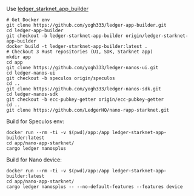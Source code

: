 Use [ledger_starknet_app_builder](https://github.com/yogh333/ledger-app-builder/tree/ledger-starknet-app-builder)

```
# Get Docker env
git clone https://github.com/yogh333/ledger-app-builder.git
cd ledger-app-builder
git checkout -b ledger-starknet-app-builder origin/ledger-starknet-app-builder
docker build -t ledger-starknet-app-builder:latest .
# Checkout 3 Rust repositories (UI, SDK, Starknet app)
mkdir app
cd app
git clone https://github.com/yogh333/ledger-nanos-ui.git
cd ledger-nanos-ui
git checkout -b speculos origin/speculos
cd ..
git clone https://github.com/yogh333/ledger-nanos-sdk.git
cd ledger-nanos-sdk
git checkout -b ecc-pubkey-getter origin/ecc-pubkey-getter
cd ..
git clone https://github.com/LedgerHQ/nano-rapp-starknet.git
```

Build for Speculos env:
```
docker run --rm -ti -v $(pwd)/app:/app ledger-starknet-app-builder:latest
cd app/nano-app-starknet/
cargo ledger nanosplus
```


Build for Nano device:
```
docker run --rm -ti -v $(pwd)/app:/app ledger-starknet-app-builder:latest
cd app/nano-app-starknet/
cargo ledger nanosplus -- --no-default-features --features device
```